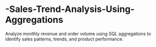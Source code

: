 # -Sales-Trend-Analysis-Using-Aggregations
Analyze monthly revenue and order volume using SQL aggregations to identify sales patterns, trends, and product performance.
